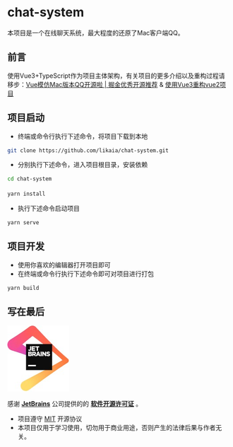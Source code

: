 # chat-system
本项目是一个在线聊天系统，最大程度的还原了Mac客户端QQ。

## 前言
使用Vue3+TypeScript作为项目主体架构，有关项目的更多介绍以及重构过程请移步：[Vue模仿Mac版本QQ开源啦 | 掘金优秀开源推荐](https://juejin.im/post/6844904036177543176) & [使用Vue3重构vue2项目](https://juejin.im/post/6885376102596870158/)

## 项目启动
* 终端或命令行执行下述命令，将项目下载到本地
```bash
git clone https://github.com/likaia/chat-system.git
```
* 分别执行下述命令，进入项目根目录，安装依赖
```bash
cd chat-system

yarn install
```
* 执行下述命令启动项目
```bash
yarn serve
```

## 项目开发
* 使用你喜欢的编辑器打开项目即可
* 在终端或命令行执行下述命令即可对项目进行打包
```bash
yarn build
```
## 写在最后
![](./JetBrains.png)

感谢 **[JetBrains](https://www.jetbrains.com/?from=chat-system)** 公司提供的的 **[软件开源许可证](https://www.jetbrains.com/shop/eform/opensource)** 。
* 项目遵守 [MIT](https://choosealicense.com/licenses/mit/) 开源协议
* 本项目仅用于学习使用，切勿用于商业用途，否则产生的法律后果与作者无关。
